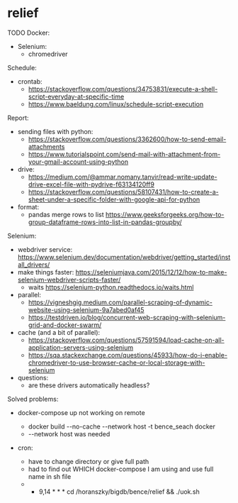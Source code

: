 # relief

TODO
Docker:
- Selenium:
    - chromedriver

Schedule:
- crontab: 
    - https://stackoverflow.com/questions/34753831/execute-a-shell-script-everyday-at-specific-time
    - https://www.baeldung.com/linux/schedule-script-execution
        
Report:
- sending files with python:
    - https://stackoverflow.com/questions/3362600/how-to-send-email-attachments
    - https://www.tutorialspoint.com/send-mail-with-attachment-from-your-gmail-account-using-python
- drive:
    - https://medium.com/@ammar.nomany.tanvir/read-write-update-drive-excel-file-with-pydrive-f63134120ff9
    - https://stackoverflow.com/questions/58107431/how-to-create-a-sheet-under-a-specific-folder-with-google-api-for-python 
- format:
    - pandas merge rows to list https://www.geeksforgeeks.org/how-to-group-dataframe-rows-into-list-in-pandas-groupby/


Selenium: 
- webdriver service: https://www.selenium.dev/documentation/webdriver/getting_started/install_drivers/
- make things faster: https://seleniumjava.com/2015/12/12/how-to-make-selenium-webdriver-scripts-faster/
    - waits https://selenium-python.readthedocs.io/waits.html
- parallel:
    - https://vigneshgig.medium.com/parallel-scraping-of-dynamic-website-using-selenium-9a7abed0af45
    - https://testdriven.io/blog/concurrent-web-scraping-with-selenium-grid-and-docker-swarm/
- cache (and a bit of parallel):
    - https://stackoverflow.com/questions/57591594/load-cache-on-all-application-servers-using-selenium
    - https://sqa.stackexchange.com/questions/45933/how-do-i-enable-chromedriver-to-use-browser-cache-or-local-storage-with-selenium
- questions:
    - are these drivers automatically headless?

Solved problems:
- docker-compose up not working on remote
    - docker build --no-cache --network host -t bence_seach docker
    - --network host was needed 

- cron:
    - have to change directory or give full path
    - had to find out WHICH docker-compose I am using and use full name in sh file
    - * 9,14 * * * cd /horanszky/bigdb/bence/relief && ./uok.sh
